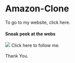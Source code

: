 # Amazon-Clone
  <p> To go to my website, <a href="https://simranspatel.github.io/Amazon-Clone/">click here</a>.</p>
<h4>Sneak peek at the webs</h4>

<img src="https://i.imgur.com/xbbz8LL.png" >
 <a href="https://github.com/simranspatel/">Click here</a> to follow me. <br><br>Thank You.
<style>
  a{
    text-decoration:none;
  }
</style>
